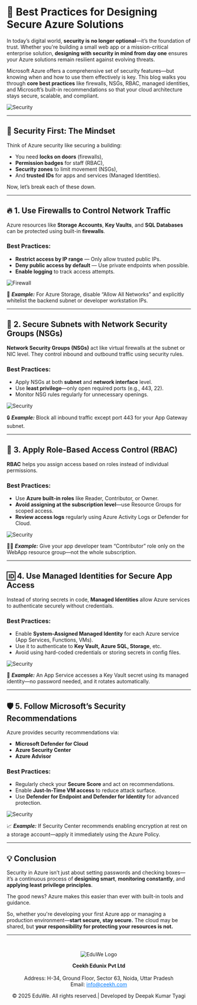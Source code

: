 # 🔐 **Best Practices for Designing Secure Azure Solutions**

In today’s digital world, **security is no longer optional**—it’s the foundation of trust. Whether you're building a small web app or a mission-critical enterprise solution, **designing with security in mind from day one** ensures your Azure solutions remain resilient against evolving threats.

Microsoft Azure offers a comprehensive set of security features—but knowing when and how to use them effectively is key. This blog walks you through **core best practices** like firewalls, NSGs, RBAC, managed identities, and Microsoft’s built-in recommendations so that your cloud architecture stays secure, scalable, and compliant.

![Security](../media/blog51.png)

---

## 🧠 Security First: The Mindset

Think of Azure security like securing a building:
- You need **locks on doors** (firewalls),
- **Permission badges** for staff (RBAC),
- **Security zones** to limit movement (NSGs),
- And **trusted IDs** for apps and services (Managed Identities).

Now, let’s break each of these down.

---

## 🔥 1. Use Firewalls to Control Network Traffic

Azure resources like **Storage Accounts**, **Key Vaults**, and **SQL Databases** can be protected using built-in **firewalls**.

### Best Practices:
- **Restrict access by IP range** — Only allow trusted public IPs.
- **Deny public access by default** — Use private endpoints when possible.
- **Enable logging** to track access attempts.

![Firewall](../media/blog52.png)

🧪 ***Example:*** For Azure Storage, disable “Allow All Networks” and explicitly whitelist the backend subnet or developer workstation IPs.

---

## 🚦 2. Secure Subnets with Network Security Groups (NSGs)

**Network Security Groups (NSGs)** act like virtual firewalls at the subnet or NIC level. They control inbound and outbound traffic using security rules.

### Best Practices:
- Apply NSGs at both **subnet** and **network interface** level.
- Use **least privilege**—only open required ports (e.g., 443, 22).
- Monitor NSG rules regularly for unnecessary openings.

![Security](../media/blog53.png)

🔒 ***Example:*** Block all inbound traffic except port 443 for your App Gateway subnet.

---

## 👥 3. Apply Role-Based Access Control (RBAC)

**RBAC** helps you assign access based on roles instead of individual permissions.

### Best Practices:
- Use **Azure built-in roles** like Reader, Contributor, or Owner.
- **Avoid assigning at the subscription level**—use Resource Groups for scoped access.
- **Review access logs** regularly using Azure Activity Logs or Defender for Cloud.

![Security](../media/blog54.png)

👨‍💻 ***Example:*** Give your app developer team “Contributor” role only on the WebApp resource group—not the whole subscription.

---

## 🆔 4. Use Managed Identities for Secure App Access

Instead of storing secrets in code, **Managed Identities** allow Azure services to authenticate securely without credentials.

### Best Practices:
- Enable **System-Assigned Managed Identity** for each Azure service (App Services, Functions, VMs).
- Use it to authenticate to **Key Vault, Azure SQL, Storage**, etc.
- Avoid using hard-coded credentials or storing secrets in config files.

![Security](../media/blog55.png)

🔑 ***Example:*** An App Service accesses a Key Vault secret using its managed identity—no password needed, and it rotates automatically.

---

## 🛡️ 5. Follow Microsoft’s Security Recommendations

Azure provides security recommendations via:
- **Microsoft Defender for Cloud**
- **Azure Security Center**
- **Azure Advisor**

### Best Practices:
- Regularly check your **Secure Score** and act on recommendations.
- Enable **Just-In-Time VM access** to reduce attack surface.
- Use **Defender for Endpoint and Defender for Identity** for advanced protection.

![Security](../media/blog56.png)

📈 ***Example:*** If Security Center recommends enabling encryption at rest on a storage account—apply it immediately using the Azure Policy.

---

## 💡 Conclusion

Security in Azure isn’t just about setting passwords and checking boxes—it’s a continuous process of **designing smart**, **monitoring constantly**, and **applying least privilege principles**.

The good news? Azure makes this easier than ever with built-in tools and guidance.

So, whether you're developing your first Azure app or managing a production environment—**start secure, stay secure.** The cloud may be shared, but **your responsibility for protecting your resources is not.**

---
<div style="text-align: center; padding-top: 30px;">
  <img src="../media/logo.png" alt="EduWe Logo" style="max-width: 150px; height: auto;">
  <p>
  <center><strong>Ceekh Edunix Pvt Ltd</strong></center><br>
    Address: H-34, Ground Floor, Sector 63, Noida, Uttar Pradesh<br>
    Email: <a href="mailto:info@ceekh.com" style="color: #007bff;">info@ceekh.com</a>
  </p>
  <p style="font-size: 14px; color: #555;"><center>© 2025 EduWe. All rights reserved.| Developed by Deepak Kumar Tyagi </center></p>
</div>
